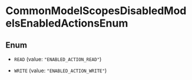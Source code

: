

# CommonModelScopesDisabledModelsEnabledActionsEnum

## Enum


* `READ` (value: `"ENABLED_ACTION_READ"`)

* `WRITE` (value: `"ENABLED_ACTION_WRITE"`)



